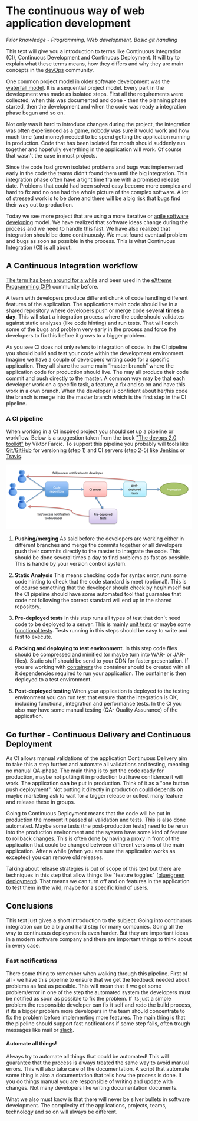 # The continuous way of web application development

*Prior  knowledge  - Programming, Web development, Basic git handling*

This text will give you a introduction to terms like Continuous Integration (CI), Continuous Development and Continuous Deployment. It will try to explain what these terms means, how they differs and why they are main concepts in the [devOps](https://en.wikipedia.org/wiki/DevOps) community.

One common project model in older software development was the [waterfall model](https://en.wikipedia.org/wiki/Waterfall_model). It is a sequential project model. Every part in the development was made as isolated steps. First all the requirements were collected, when this was documented and done - then the planning phase started, then the development and when the code was ready a integration phase begun and so on.

Not only was it hard to introduce changes during the project, the integration was often experienced as a game, nobody was sure it would work and how much time (and money) needed to be spend getting the application running in production. Code that has been isolated for month should suddenly run together and hopefully everything in the application will work. Of course that wasn't the case in most projects.

Since the code had grown isolated problems and bugs was implemented early in the code the teams didn’t found them until the big integration. This integration phase often have a tight time frame with a promised release date. Problems that could had been solved easy become more complex and hard to fix and no one had the whole picture of the complex software. A lot of stressed work is to be done and there will be a big risk that bugs find their way out to production.

Today we see more project that are using a more iterative or [agile software developing](https://en.wikipedia.org/wiki/Agile_software_development) model. We have realized that software ideas change during the process and we need to handle this fast. We have also realized that integration should be done continuously. We must found eventual problem and bugs as soon as possible in the process. This is what Continuous Integration (CI) is all about.


## A Continuous Integration workflow

[The term has been around for a while](https://en.wikipedia.org/wiki/Continuous_integration) and been used in the [eXtreme Programming (XP)](https://en.wikipedia.org/wiki/Extreme_programming) community before.

A team with developers produce different chunk of code handling different features of the application. The applications main code should live in a shared repository where developers push or merge code **several times a day**. This will start a integration process where the code should validates against static analyzes (like code hinting) and run tests. That will catch some of the bugs and problem very early in the process and force the developers to fix this before it grows to a bigger problem.

As you see CI does not only refers to integration of code. In the CI pipeline you should build and test your code within the development environment. Imagine we have a couple of developers writing code for a specific application. They all share the same main “master branch” where the application code for production should live. The may all produce their code commit and push directly to the master. A common way may be that each developer work on a specific task, a feature, a fix and so on and have this work in a own branch. When the developer is confident about her/his code the branch is merge into the master branch which is the first step in the CI pipeline.

### A CI pipeline
When working in a CI inspired project you should set up a pipeline or workflow. Below is a suggestion taken from the book ["The devops 2.0 toolkit"](https://leanpub.com/the-devops-2-toolkit) by Viktor Farcic. To support this pipeline you probably will tools like [Git](https://git-scm.com/)/[GitHub](github.com) for versioning  (step 1) and CI servers (step 2-5) like [Jenkins](https://jenkins.io/) or [Travis](https://travis-ci.org/).

![pipeline](./images/pipeline.png)


1. **Pushing/merging**
As said before the developers are working either in different branches and merge the commits together or all developers push their commits directly to the master to integrate the code. This should be done several times a day to find problems as fast as possible. This is handle by your version control system.

2. **Static Analysis**
This means checking code for syntax error, runs some code hinting to check that the code standard is meet (optional). This is of course something that the developer should check by her/himself but the CI pipeline should have some automated tool that guarantee that code not following the correct standard will end up in the shared repository.

3. **Pre-deployed tests**
In this step runs all types of test that don´t need code to be deployed to a server. This is mainly [unit tests](https://en.wikipedia.org/wiki/Unit_testing) or maybe some [functional tests](https://en.wikipedia.org/wiki/Functional_testing). Tests running in this steps should be easy to write and fast to execute.

4. **Packing and deploying to test environment**. In this step code files should be compressed and minified (or maybe turn into WAR- or JAR-files). Static stuff should be send to your CDN for faster presentation. If you are working with [containers](./containers.md) the container should be created with all it dependencies required to run your application. The container is then deployed to a test environment.

5. **Post-deployed testing**
When your application is deployed to the testing environment you can run test that ensure that the integration is OK, including functional, integration and performance tests. In the CI you also may have some manual testing (QA- Quality Assurance) of the application.


## Go further - Continuous Delivery and Continuous Deployment
As CI allows manual validations of the application Continuous Delivery aim to take this a step further and automate all validations and testing, meaning no manual QA-phase. The main thing is to get the code ready for production, maybe not putting it in production but have confidence it will work. The application **can** be put in production. Think of it as a "one button push deployment". Not putting it directly in production could depends on maybe marketing ask to wait for a bigger release or collect many feature and release these in groups.

Going to Continuous Deployment means that the code will be put in production the moment it passed all validation and tests. This is also done automated. Maybe some tests (the post-production tests) need to be rerun into the production environment and the system have some kind of feature to rollback changes. This is often done by having a proxy in front of the application that could be changed between different versions of the main application. After a while (when you are sure the application works as excepted) you can remove old releases.

Talking about release strategies is out of scope of this text but there are techniques in this step that allow things like "feature toggles" ([blue/green deployment](http://martinfowler.com/bliki/BlueGreenDeployment.html)). That means we can turn off and on features in the application to test them in the wild, maybe for a specific kind of users.

## Conclusions
This text just gives a short introduction to the subject. Going into continuous integration can be a big and hard step for many companies. Going all the way to continuous deployment is even harder. But they are important ideas in a modern software company and there are important things to think about in every case.

### Fast notifications
There some thing to remember when walking through this pipeline. First of all - we have this pipeline to ensure that we get the feedback needed about problems as fast as possible. This will mean that if we got some problem/error in one of the step the automated system the developers must be notified as soon as possible to fix the problem. If its just a simple problem the responsible developer can fix it self and redo the build process, if its a bigger problem more developers in the team should concentrate to fix the problem before implementing more features. The main thing is that the pipeline should support fast notifications if some step fails, often trough messages like mail or [slack](https://slack.com/).

#### Automate all things!
Always try to automate all things that could be automated! This will guarantee that the process is always treated the same way to avoid manual errors. This will also take care of the documentation. A script that automate some thing is also a documentation that tells how the process is done. If you do things manual you are responsible of writing and update with changes. Not many developers like writing documentation documents.

What we also must know is that there will never be silver bullets in software development. The complexity of the applications, projects, teams, technology and so on will always be different.
